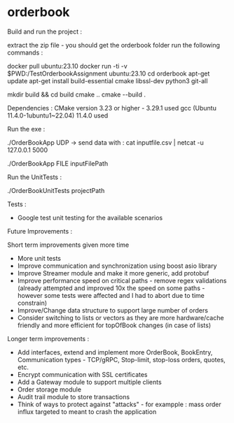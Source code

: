 # orderbook
Build and run the project : 

extract the zip file - you should get the orderbook folder
run the following commands :

docker pull ubuntu:23.10
docker run -ti -v $PWD:/TestOrderbookAssignment ubuntu:23.10
cd orderbook
apt-get update
apt-get install build-essential cmake libssl-dev python3 git-all

mkdir build && cd build
cmake ..
cmake --build .

Dependencies : CMake version 3.23 or higher - 3.29.1 used
			   gcc (Ubuntu 11.4.0-1ubuntu1~22.04) 11.4.0 used

Run the exe :

./OrderBookApp UDP
-> send data with : cat inputfile.csv | netcat -u 127.0.0.1 5000

./OrderBookApp FILE inputFilePath

Run the UnitTests :

./OrderBookUnitTests projectPath

Tests :

- Google test unit testing for the available scenarios

Future Improvements :

Short term improvements given more time

- More unit tests
- Improve communication and synchronization using boost asio library
- Improve Streamer module and make it more generic, add protobuf
- Improve performance speed on critical paths - remove regex validations (already attempted and improved 10x the speed on some paths - however some tests were affected and I had to abort due to time constrain)
- Improve/Change data structure to support large number of orders 
- Consider switching to lists or vectors as they are more hardware/cache friendly and more efficient for topOfBook changes (in case of lists)

Longer term improvements :

- Add interfaces, extend and implement more OrderBook, BookEntry, Communication types - TCP/gRPC, Stop-limit, stop-loss orders, quotes, etc.
- Encrypt communication with SSL certificates
- Add a Gateway module to support multiple clients
- Order storage module
- Audit trail module to store transactions
- Think of ways to protect against "attacks" - for exampple : mass order influx targeted to meant to crash the application




